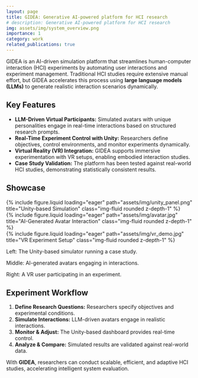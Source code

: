 ```yaml
---
layout: page
title: GIDEA: Generative AI-powered platform for HCI research
# description: Generative AI-powered platform for HCI research
img: assets/img/system_overview.png
importance: 1
category: work
related_publications: true
---
```



<p>
    GIDEA is an AI-driven simulation platform that streamlines human-computer interaction (HCI) experiments by 
    automating user interactions and experiment management. Traditional HCI studies require extensive manual 
    effort, but GIDEA accelerates this process using <strong>large language models (LLMs)</strong> to generate 
    realistic interaction scenarios dynamically.
</p>

<h2>Key Features</h2>

<ul>
    <li><strong>LLM-Driven Virtual Participants:</strong> Simulated avatars with unique personalities engage in 
        real-time interactions based on structured research prompts.</li>
    <li><strong>Real-Time Experiment Control with Unity:</strong> Researchers define objectives, control environments, 
        and monitor experiments dynamically.</li>
    <li><strong>Virtual Reality (VR) Integration:</strong> GIDEA supports immersive experimentation with VR setups, 
        enabling embodied interaction studies.</li>
    <li><strong>Case Study Validation:</strong> The platform has been tested against real-world HCI studies, 
        demonstrating statistically consistent results.</li>
</ul>

<h2>Showcase</h2>

<div class="row">
    <div class="col-sm mt-3 mt-md-0">
        {% include figure.liquid loading="eager" path="assets/img/unity_panel.png" title="Unity-based Simulation" class="img-fluid rounded z-depth-1" %}
    </div>
    <div class="col-sm mt-3 mt-md-0">
        {% include figure.liquid loading="eager" path="assets/img/avatar.jpg" title="AI-Generated Avatar Interaction" class="img-fluid rounded z-depth-1" %}
    </div>
    <div class="col-sm mt-3 mt-md-0">
        {% include figure.liquid loading="eager" path="assets/img/vr_demo.jpg" title="VR Experiment Setup" class="img-fluid rounded z-depth-1" %}
    </div>
</div>

<div class="caption">
    <p>Left: The Unity-based simulator running a case study.</p>
    <p>Middle: AI-generated avatars engaging in interactions.</p>
    <p>Right: A VR user participating in an experiment.</p>
</div>

<h2>Experiment Workflow</h2>

<ol>
    <li><strong>Define Research Questions:</strong> Researchers specify objectives and experimental conditions.</li>
    <li><strong>Simulate Interactions:</strong> LLM-driven avatars engage in realistic interactions.</li>
    <li><strong>Monitor & Adjust:</strong> The Unity-based dashboard provides real-time control.</li>
    <li><strong>Analyze & Compare:</strong> Simulated results are validated against real-world data.</li>
</ol>

<p>
    With <strong>GIDEA</strong>, researchers can conduct scalable, efficient, and adaptive HCI studies, 
    accelerating intelligent system evaluation.
</p>
